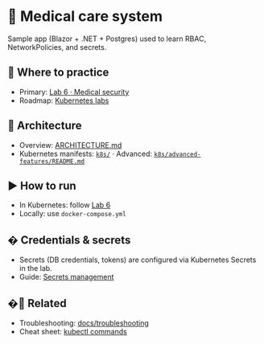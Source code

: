 # 🏥 Medical care system

Sample app (Blazor + .NET + Postgres) used to learn RBAC, NetworkPolicies, and secrets.

## 📍 Where to practice

- Primary: [Lab 6 · Medical security](../labs/06-medical-security.md)
- Roadmap: [Kubernetes labs](../docs/KUBERNETES-LABS.md)

## 🧱 Architecture

- Overview: [ARCHITECTURE.md](ARCHITECTURE.md)
- Kubernetes manifests: [`k8s/`](k8s/) · Advanced: [`k8s/advanced-features/README.md`](k8s/advanced-features/README.md)

## ▶️ How to run

- In Kubernetes: follow [Lab 6](../labs/06-medical-security.md)
- Locally: use `docker-compose.yml`

## � Credentials & secrets

- Secrets (DB credentials, tokens) are configured via Kubernetes Secrets in the lab.
- Guide: [Secrets management](../docs/reference/secrets-management.md)

## �🔗 Related

- Troubleshooting: [docs/troubleshooting](../docs/troubleshooting/troubleshooting.md)
- Cheat sheet: [kubectl commands](../docs/reference/kubectl-cheatsheet.md)
